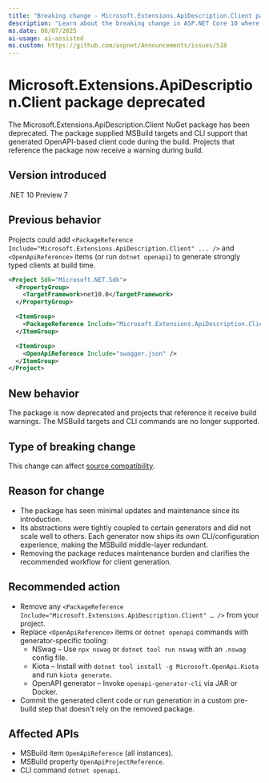 ```yaml
---
title: "Breaking change - Microsoft.Extensions.ApiDescription.Client package deprecated"
description: "Learn about the breaking change in ASP.NET Core 10 where the Microsoft.Extensions.ApiDescription.Client package has been deprecated."
ms.date: 08/07/2025
ai-usage: ai-assisted
ms.custom: https://github.com/aspnet/Announcements/issues/518
---
```


# Microsoft.Extensions.ApiDescription.Client package deprecated

The Microsoft.Extensions.ApiDescription.Client NuGet package has been deprecated. The package supplied MSBuild targets and CLI support that generated OpenAPI-based client code during the build. Projects that reference the package now receive a warning during build.

## Version introduced

.NET 10 Preview 7

## Previous behavior

Projects could add `<PackageReference Include="Microsoft.Extensions.ApiDescription.Client" ... />` and `<OpenApiReference>` items (or run `dotnet openapi`) to generate strongly typed clients at build time.

```xml
<Project Sdk="Microsoft.NET.Sdk">
  <PropertyGroup>
    <TargetFramework>net10.0</TargetFramework>
  </PropertyGroup>

  <ItemGroup>
    <PackageReference Include="Microsoft.Extensions.ApiDescription.Client" Version="8.0.0" />
  </ItemGroup>

  <ItemGroup>
    <OpenApiReference Include="swagger.json" />
  </ItemGroup>
</Project>
```

## New behavior

The package is now deprecated and projects that reference it receive build warnings. The MSBuild targets and CLI commands are no longer supported.

## Type of breaking change

This change can affect [source compatibility](../../categories.md#source-compatibility).

## Reason for change

- The package has seen minimal updates and maintenance since its introduction.
- Its abstractions were tightly coupled to certain generators and did not scale well to others. Each generator now ships its own CLI/configuration experience, making the MSBuild middle-layer redundant.
- Removing the package reduces maintenance burden and clarifies the recommended workflow for client generation.

## Recommended action

- Remove any `<PackageReference Include="Microsoft.Extensions.ApiDescription.Client" … />` from your project.
- Replace `<OpenApiReference>` items or `dotnet openapi` commands with generator-specific tooling:
  - NSwag – Use `npx nswag` or `dotnet tool run nswag` with an `.nswag` config file.
  - Kiota – Install with `dotnet tool install -g Microsoft.OpenApi.Kiota` and run `kiota generate`.
  - OpenAPI generator – Invoke `openapi-generator-cli` via JAR or Docker.
- Commit the generated client code or run generation in a custom pre-build step that doesn't rely on the removed package.

## Affected APIs

- MSBuild item `OpenApiReference` (all instances).
- MSBuild property `OpenApiProjectReference`.
- CLI command `dotnet openapi`.
